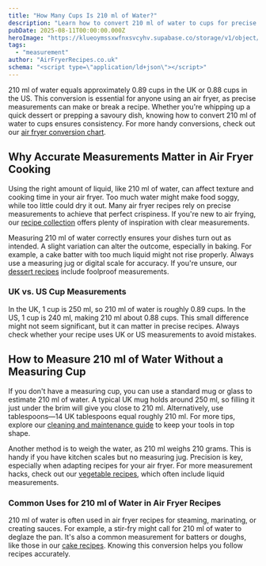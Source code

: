 ```yaml
---
title: "How Many Cups Is 210 ml of Water?"
description: "Learn how to convert 210 ml of water to cups for precise cooking and baking. Perfect for air fryer recipes and kitchen accuracy."
pubDate: 2025-08-11T00:00:00.000Z
heroImage: "https://klueoymssxwfnxsvcyhv.supabase.co/storage/v1/object/public/md/how-many-cups-is-210-ml-of-water-b768feed.webp"
tags:
  - "measurement"
author: "AirFryerRecipes.co.uk"
schema: "<script type=\"application/ld+json\"></script>"
---
```


<p>210 ml of water equals approximately 0.89 cups in the UK or 0.88 cups in the US. This conversion is essential for anyone using an air fryer, as precise measurements can make or break a recipe. Whether you're whipping up a quick dessert or prepping a savoury dish, knowing how to convert 210 ml of water to cups ensures consistency. For more handy conversions, check out our <a href=https://www.airfryerrecipe.co.uk/air-fryer-conversion-chart>air fryer conversion chart</a>.</p>  

<h2>Why Accurate Measurements Matter in Air Fryer Cooking</h2>  
<p>Using the right amount of liquid, like 210 ml of water, can affect texture and cooking time in your air fryer. Too much water might make food soggy, while too little could dry it out. Many air fryer recipes rely on precise measurements to achieve that perfect crispiness. If you're new to air frying, our <a href=https://www.airfryerrecipe.co.uk/recipes>recipe collection</a> offers plenty of inspiration with clear measurements.</p>  

<p>Measuring 210 ml of water correctly ensures your dishes turn out as intended. A slight variation can alter the outcome, especially in baking. For example, a cake batter with too much liquid might not rise properly. Always use a measuring jug or digital scale for accuracy. If you're unsure, our <a href=https://www.airfryerrecipe.co.uk/recipe-category/dessert>dessert recipes</a> include foolproof measurements.</p>  

<h3>UK vs. US Cup Measurements</h3>  
<p>In the UK, 1 cup is 250 ml, so 210 ml of water is roughly 0.89 cups. In the US, 1 cup is 240 ml, making 210 ml about 0.88 cups. This small difference might not seem significant, but it can matter in precise recipes. Always check whether your recipe uses UK or US measurements to avoid mistakes.</p>  

<h2>How to Measure 210 ml of Water Without a Measuring Cup</h2>  
<p>If you don't have a measuring cup, you can use a standard mug or glass to estimate 210 ml of water. A typical UK mug holds around 250 ml, so filling it just under the brim will give you close to 210 ml. Alternatively, use tablespoons—14 UK tablespoons equal roughly 210 ml. For more tips, explore our <a href=https://www.airfryerrecipe.co.uk/air-fryer-cleaner>cleaning and maintenance guide</a> to keep your tools in top shape.</p>  

<p>Another method is to weigh the water, as 210 ml weighs 210 grams. This is handy if you have kitchen scales but no measuring jug. Precision is key, especially when adapting recipes for your air fryer. For more measurement hacks, check out our <a href=https://www.airfryerrecipe.co.uk/recipe-category/vegetables>vegetable recipes</a>, which often include liquid measurements.</p>  

<h3>Common Uses for 210 ml of Water in Air Fryer Recipes</h3>  
<p>210 ml of water is often used in air fryer recipes for steaming, marinating, or creating sauces. For example, a stir-fry might call for 210 ml of water to deglaze the pan. It's also a common measurement for batters or doughs, like those in our <a href=https://www.airfryerrecipe.co.uk/recipe-category/cakes>cake recipes</a>. Knowing this conversion helps you follow recipes accurately.</p>